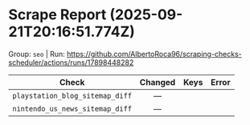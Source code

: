 # Scrape Report (2025-09-21T20:16:51.774Z)

Group: `seo`  |  Run: https://github.com/AlbertoRoca96/scraping-checks-scheduler/actions/runs/17898448282

| Check | Changed | Keys | Error |
|---|:---:|:--|:--|
| `playstation_blog_sitemap_diff` | — |  |  |
| `nintendo_us_news_sitemap_diff` | — |  |  |
